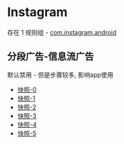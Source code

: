 # Instagram

存在 1 规则组 - [com.instagram.android](/src/apps/com.instagram.android.ts)

## 分段广告-信息流广告

默认禁用 - 但是步骤较多, 影响app使用

- [快照-0](https://i.gkd.li/import/12798562)
- [快照-1](https://i.gkd.li/import/12798571)
- [快照-2](https://i.gkd.li/import/12829448)
- [快照-3](https://i.gkd.li/import/12798590)
- [快照-4](https://i.gkd.li/import/12829464)
- [快照-5](https://i.gkd.li/import/12829492)
